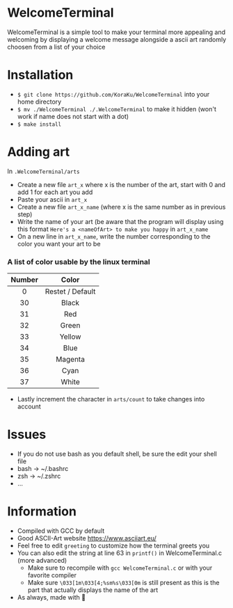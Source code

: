 # WelcomeTerminal
WelcomeTerminal is a simple tool to make your terminal more appealing and welcoming by displaying a welcome message alongside a ascii art randomly choosen from a list of your choice

# Installation
- `$ git clone https://github.com/KoraKu/WelcomeTerminal` into your home directory
- `$ mv ./WelcomeTerminal ./.WelcomeTerminal` to make it hidden (won't work if name does not start with a dot)
- `$ make install`

# Adding art
In `.WelcomeTerminal/arts` 
- Create a new file `art_x` where x is the number of the art, start with 0 and add 1 for each art you add
- Paste your ascii in `art_x`
- Create a new file `art_x_name` (where x is the same number as in previous step) 
- Write the name of your art (be aware that the program will display using this format `Here's a <nameOfArt> to make you happy` in `art_x_name`
- On a new line in `art_x_name`, write the number corresponding to the color you want your art to be

### A list of color usable by the linux terminal
| Number |       Color      |
|:------:|:----------------:|
|    0   | Restet / Default |
|   30   |       Black      |
|   31   |        Red       |
|   32   |       Green      |
|   33   |      Yellow      |
|   34   |       Blue       |
|   35   |      Magenta     |
|   36   |       Cyan       |
|   37   |       White      |

- Lastly increment the character in `arts/count` to take changes into account

# Issues
- If you do not use bash as you default shell, be sure the edit your shell file 
- bash -> ~/.bashrc 
- zsh -> ~/.zshrc
- ...
# Information
- Compiled with GCC by default
- Good ASCII-Art website https://www.asciiart.eu/
- Feel free to edit `greeting` to customize how the terminal greets you
- You can also edit the string at line 63 in `printf()` in WelcomeTerminal.c  (more advanced)
  + Make sure to recompile with `gcc WelcomeTerminal.c` or with your favorite compiler
  + Make sure `\033[1m\033[4;%sm%s\033[0m` is still present as this is the part that actually displays the name of the art
- As always, made with 💓
